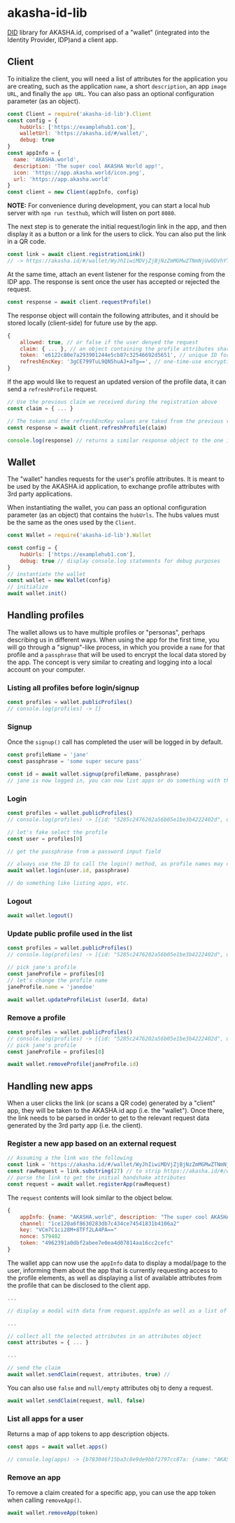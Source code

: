 # akasha-id-lib
[DID](https://w3c-ccg.github.io/did-spec/) library for AKASHA.id, comprised of a "wallet" (integrated into the Identity Provider, IDP)and a client app.

## Client

To initialize the client, you will need a list of attributes for the application you are creating, such as the application `name`, a short `description`, an app `image URL`, and finally the `app URL`. You can also pass an optional configuration parameter (as an object).

```JavaScript
const Client = require('akasha-id-lib').Client
const config = {
    hubUrls: ['https://examplehub1.com'],
    walletUrl: 'https://akasha.id/#/wallet/',
    debug: true
}
const appInfo = {
  name: 'AKASHA.world',
  description: 'The super cool AKASHA World app!',
  icon: 'https://app.akasha.world/icon.png',
  url: 'https://app.akasha.world'
}
const client = new Client(appInfo, config)
```

**NOTE:** For convenience during development, you can start a local hub server with `npm run testhub`, which will listen on port `8080`.

The next step is to generate the initial request/login link in the app, and then display it as a button or a link for the users to click. You can also put the link in a QR code.

```JavaScript
const link = await client.registrationLink()
// -> https://akasha.id/#/wallet/WyJhIiwiMDVjZjBjNzZmMGMwZTNmNjUwODVhYTA1YmZmODFkMGI3MmI1M2VmOSIsIkVEZUJLekpwUkoyeVhUVnVncFRTQ2c9PSIsMTY4NzQ2NF0=
```

At the same time, attach an event listener for the response coming from the IDP app. The response is sent once the user has accepted or rejected the request. 

```JavaScript
const response = await client.requestProfile()
```

The response object will contain the following attributes, and it should be stored locally (client-side) for future use by the app.

```JavaScript
{
    allowed: true, // or false if the user denyed the request
    claim: { ... }, // an object containing the profile attributes shared by the user
    token: 'e6122c80e7a293901244e5cb87c32546692d5651', // unique ID for this app that is used for future requests
    refreshEncKey: '3gCE799TuL9QN5huAJ+aTg==', // one-time-use encryption key for the next request
}
```

If the app would like to request an updated version of the profile data, it can send a `refreshProfile` request.

```JavaScript
// Use the previous claim we received during the registration above
const claim = { ... }

// The token and the refreshEncKey values are taked from the previous response (above)
const response = await client.refreshProfile(claim)

console.log(response) // returns a similar response object to the one in the previous step
```

## Wallet

The "wallet" handles requests for the user's profile attributes. It is meant to be used by
the AKASHA.id application, to exchange profile attributes with 3rd party applications.

When instantiating the wallet, you can pass an optional configuration parameter (as an object)
that contains the `hubUrls`. The hubs values must be the same as the ones used by the `Client`.

```JavaScript
const Wallet = require('akasha-id-lib').Wallet

const config = {
    hubUrls: ['https://examplehub1.com'],
    debug: true // display console.log statements for debug purposes
}
// instantiate the wallet
const wallet = new Wallet(config)
// initialize
await wallet.init()
```

## Handling profiles

The wallet allows us to have multiple profiles or "personas", perhaps describing us in different ways. When using the app for the first time, you will go through a "signup"-like process, in which you provide a `name` for that profile and a `passphrase` that will be used to encrypt the local data stored by the app. The concept is very similar to creating and logging into a local account on your computer.

### Listing all profiles before login/signup

```js
const profiles = wallet.publicProfiles()
// console.log(profiles) -> []
```

### Signup

Once the `signup()` call has completed the user will be logged in by default. 

```js
const profileName = 'jane'
const passphrase = 'some super secure pass'

const id = await wallet.signup(profileName, passphrase)
// jane is now logged in, you can now list apps or do something with the profile ID
```

### Login

```js
const profiles = wallet.publicProfiles()
// console.log(profiles) -> [{id: "5285c2476202a56b05e1be3b4222402d", user: "test", picture: "https://example.org/jane.jpg"}]

// let's fake select the profile
const user = profiles[0]

// get the passphrase from a password input field

// always use the ID to call the login() method, as profile names may change in the future
await wallet.login(user.id, passphrase)

// do something like listing apps, etc.
```

### Logout

```js
await wallet.logout()
```

### Update public profile used in the list

```js
const profiles = wallet.publicProfiles()
// console.log(profiles) -> [{id: "5285c2476202a56b05e1be3b4222402d", user: "test", picture: "https://example.org/jane.jpg"}]

// pick jane's profile
const janeProfile = profiles[0]
// let's change the profile name
janeProfile.name = 'janedoe'

await wallet.updateProfileList (userId, data)
```

### Remove a profile

```js
const profiles = wallet.publicProfiles()
// console.log(profiles) -> [{id: "5285c2476202a56b05e1be3b4222402d", user: "test", picture: "https://example.org/jane.jpg"}]
// pick jane's profile
const janeProfile = profiles[0]

await wallet.removeProfile(janeProfile.id)
```


## Handling new apps

When a user clicks the link (or scans a QR code) generated by a "client" app, they will be taken to the AKASHA.id app (i.e. the "wallet"). Once there, the link needs to be parsed in order to get to the relevant request data generated by the 3rd party app (i.e. the client).


### Register a new app based on an external request

```JavaScript
// Assuming a the link was the following
const link = 'https://akasha.id/#/wallet/WyJhIiwiMDVjZjBjNzZmMGMwZTNmNjUwODVhYTA1YmZmODFkMGI3MmI1M2VmOSIsIkVEZUJLekpwUkoyeVhUVnVncFRTQ2c9PSIsMTY4NzQ2NF0='
const rawRequest = link.substring(27) // to strip https://akasha.id/#/wallet/
// parse the link to get the initial handshake attributes
const request = await wallet.registerApp(rawRequest)
```

The `request` contents will look similar to the object below.

```JavaScript
{
    appInfo: {name: "AKASHA.world", description: "The super cool AKASHA World app!", icon: "https://app.akasha.world/icon.png", url: "https://app.akasha.world"}
    channel: "1ce120a6f8630283db7c434ce74541831b4106a2"
    key: "VCm7C1ci28M+8TFf2LA4PA=="
    nonce: 579482
    token: "4962391a0dbf2abee7e0ea4d07814aa16cc2cefc"
}
```

The wallet app can now use the `appInfo` data to display a modal/page to the user, informing them about the app that is currently requesting access to the profile elements, as well as displaying a list of available attributes from the profile that can be disclosed to the client app.

```JavaScript
...

// display a modal with data from request.appInfo as well as a list of attributes

...

// collect all the selected attributes in an attributes object
const attributes = { ... }

...

// send the claim
await wallet.sendClaim(request, attributes, true) // 
```

You can also use `false` and `null/empty` attributes obj to deny a request.

```JavaScript
await wallet.sendClaim(request, null, false)
```

### List all apps for a user

Returns a map of app tokens to app description objects.

```js
const apps = await wallet.apps()

// console.log(apps) -> {b783046f15ba3c8e9de9bbf2797cc87a: {name: "AKASHA.world", description: "The super cool AKASHA World app!", icon: "https://app.akasha.world/icon.png", url: "https://app.akasha.world"}}

```

### Remove an app

To remove a claim created for a specific app, you can use the app token when calling `removeApp()`.

```JavaScript
await wallet.removeApp(token)
```